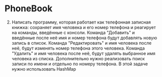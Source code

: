 # PhoneBook


2. Написать программу, которая работает как телефонная записная книжка:
   сохраняет имя человека и его номер телефона и реагирует на команды, введённые с консоли.
   Команда "Добавить" и введённые после неё имя и номер телефона будут добавлять новую запись в список.
   Команда "Редактировать" и имя человека после неё, будут изменять номер телефона этого человека.
   Команда "Удалить" и имя человека после неё, будут удалять выбранное имя человека из списка.
   Дополнительно нужно реализовать поиск записи по имени и отдельно по номеру телефона.
   В этой задаче нужно использовать HashMap  
